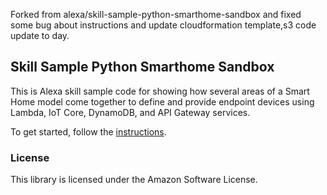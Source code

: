 Forked from alexa/skill-sample-python-smarthome-sandbox and fixed some bug about instructions and update cloudformation template,s3 code update to day.

## Skill Sample Python Smarthome Sandbox

This is Alexa skill sample code for showing how several areas of a Smart Home model come together to define and provide endpoint devices using Lambda, IoT Core, DynamoDB, and API Gateway services.

To get started, follow the [instructions](instructions/README.md).

### License

This library is licensed under the Amazon Software License.

